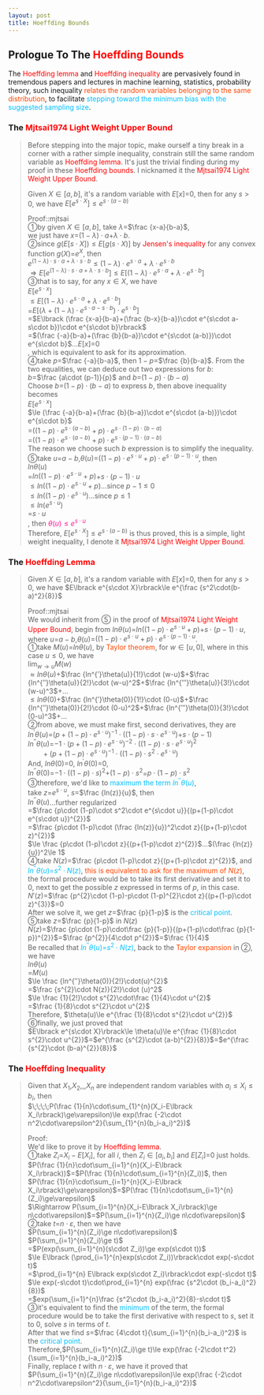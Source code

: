 ```yaml
---
layout: post
title: Hoeffding Bounds
---
```


## Prologue To The <font color="Red">Hoeffding Bounds</font>
<p class="message">
The <font color="Red">Hoeffding lemma</font> and <font color="Red">Hoeffding inequality</font> are pervasively found in tremendous papers 
and lectures in machine learning, statistics, probability theory, such inequality <font color="OrangeRed">relates the random variables 
belonging to the same distribution</font>, to facilitate <font color="DeepSkyBlue">stepping toward the minimum bias with the suggested sampling size</font>.  
</p>

### The <font color="Red">Mjtsai1974 Light Weight Upper Bound</font>
>Before stepping into the major topic, make ourself a tiny break in a corner with a rather simple inequality, constrain still the same random variable as <font color="Red">Hoeffding lemma</font>.  It's just the trivial finding during my proof in these <font color="Red">Hoeffding bounds</font>.  I nicknamed it the <font color="Red">Mjtsai1974 Light Weight Upper Bound</font>.  
>
>Given $X\in\lbrack a,b\rbrack$, it's a random variable with $E\lbrack x\rbrack$=$0$, then for any $s>0$, we have $E\lbrack e^{s\cdot X}\rbrack\le e^{s\cdot(a-b)}$  
>
>Proof::mjtsai  
>&#10112;by given $X\in\lbrack a,b\rbrack$, take $\lambda$=$\frac {x-a}{b-a}$,  
>we just have $x$=$(1-\lambda)\cdot a$+$\lambda\cdot b$.  
>&#10113;since $g(E\lbrack s\cdot X\rbrack)\le E\lbrack g(s\cdot X)\rbrack$ by <font color="Red">Jensen's inequality</font> for any convex function $g(X)$=$e^{X}$, then  
>$e^{(1-\lambda)\cdot s\cdot a+\lambda\cdot s\cdot b}\le (1-\lambda)\cdot e^{s\cdot a}+\lambda\cdot e^{s\cdot b}$  
>$\Rightarrow E\lbrack e^{(1-\lambda)\cdot s\cdot a+\lambda\cdot s\cdot b}\rbrack\le E\lbrack (1-\lambda)\cdot e^{s\cdot a}+\lambda\cdot e^{s\cdot b}\rbrack$  
>&#10114;that is to say, for any $x\in X$, we have  
>$E\lbrack e^{s\cdot x}\rbrack$  
>$\le E\lbrack (1-\lambda)\cdot e^{s\cdot a}+\lambda\cdot e^{s\cdot b}\rbrack$  
>=$E\lbrack (\lambda+(1-\lambda)\cdot e^{s\cdot a-s\cdot b})\cdot e^{s\cdot b}\rbrack$  
>=$E\lbrack (\frac {x-a}{b-a}+(\frac {b-x}{b-a})\cdot e^{s\cdot a-s\cdot b})\cdot e^{s\cdot b}\rbrack$  
>=$(\frac {-a}{b-a}+(\frac {b}{b-a})\cdot e^{s\cdot (a-b)})\cdot e^{s\cdot b}$...$E\lbrack x\rbrack$=$0$  
>, which is equivalent to ask for its approximation.   
>&#10115;take $p$=$\frac {-a}{b-a}$, then $1-p$=$\frac {b}{b-a}$.  From the two equalities, we can deduce out two expressions for $b$:  
>$b$=$\frac {a\cdot (p-1)}{p}$ and $b$=$(1-p)\cdot (b-a)$  
>Choose $b$=$(1-p)\cdot (b-a)$ to express $b$, then above inequality becomes  
>$E\lbrack e^{s\cdot x}\rbrack$  
>$\le (\frac {-a}{b-a}+(\frac {b}{b-a})\cdot e^{s\cdot (a-b)})\cdot e^{s\cdot b}$  
>=$((1-p)\cdot e^{s\cdot (a-b)}+p)\cdot e^{s\cdot (1-p)\cdot (b-a)}$  
>=$((1-p)\cdot e^{s\cdot (a-b)}+p)\cdot e^{s\cdot (p-1)\cdot (a-b)}$  
>The reason we choose such $b$ expression is to simplify the inequality.  
>&#10116;take $u$=$a-b$,$\theta(u)$=$((1-p)\cdot e^{s\cdot u}+p)\cdot e^{s\cdot (p-1)\cdot u}$, then  
>$ln\theta(u)$  
>=$ln((1-p)\cdot e^{s\cdot u}+p)$+$s\cdot (p-1)\cdot u$  
>$\le ln((1-p)\cdot e^{s\cdot u}+p)$...since $p-1\le 0$  
>$\le ln((1-p)\cdot e^{s\cdot u})$...since $p\le 1$    
>$\le ln(e^{s\cdot u})$  
>=$s\cdot u$  
>, then <font color="DeepPink">$\theta(u)\le e^{s\cdot u}$</font>  
>Therefore, $E\lbrack e^{s\cdot X}\rbrack\le e^{s\cdot(a-b)}$ is thus proved, this is a simple, light weight inequality, I denote it <font color="Red">Mjtsai1974 Light Weight Upper Bound</font>.  

### The <font color="Red">Hoeffding Lemma</font>
>Given $X\in\lbrack a,b\rbrack$, it's a random variable with $E\lbrack x\rbrack$=$0$, then for any $s>0$, we have $E\lbrack e^{s\cdot X}\rbrack\le e^{\frac {s^2\cdot(b-a)^2}{8}}$  
>
>Proof::mjtsai  
>We would inherit from &#10116; in the proof of <font color="Red">Mjtsai1974 Light Weight Upper Bound</font>, begin from $ln\theta(u)$=$ln((1-p)\cdot e^{s\cdot u}+p)$+$s\cdot (p-1)\cdot u$, where $u$=$a-b$,$\theta(u)$=$((1-p)\cdot e^{s\cdot u}+p)\cdot e^{s\cdot (p-1)\cdot u}$.  
>&#10112;take $M(u)$=$ln\theta(u)$, by <font color="OrangeRed">Taylor theorem</font>, for $w\in\lbrack u,0\rbrack$, where in this case $u\le 0$, we have  
>$\lim_{w\rightarrow u}M(w)$  
>$\approx ln\theta(u)$+$\frac {ln^{′}\theta(u)}{1!}\cdot (w-u)$+$\frac {ln^{″}\theta(u)}{2!}\cdot (w-u)^2$+$\frac {ln^{′″}\theta(u)}{3!}\cdot (w-u)^3$+...  
>$\le ln\theta(0)$+$\frac {ln^{′}\theta(0)}{1!}\cdot (0-u)$+$\frac {ln^{″}\theta(0)}{2!}\cdot (0-u)^2$+$\frac {ln^{′″}\theta(0)}{3!}\cdot (0-u)^3$+...  
>&#10113;from above, we must make first, second derivatives, they are  
>$ln^{′}\theta(u)$=$(p+(1-p)\cdot e^{s\cdot u})^{-1}\cdot ((1-p)\cdot s\cdot e^{s\cdot u})$+$s\cdot(p-1)$  
>$ln^{″}\theta(u)$=$-1\cdot (p+(1-p)\cdot e^{s\cdot u})^{-2}\cdot ((1-p)\cdot s\cdot e^{s\cdot u})^{2}$  
>$\;\;\;\;\;\;\;\;+(p+(1-p)\cdot e^{s\cdot u})^{-1}\cdot ((1-p)\cdot s^2\cdot e^{s\cdot u})$  
>And, $ln\theta(0)$=$0$, $ln^{′}\theta(0)$=$0$,  
>$ln^{″}\theta(0)$=$-1\cdot((1-p)\cdot s)^2$+$(1-p)\cdot s^2$=$p\cdot (1-p)\cdot s^2$  
>&#10114;therefore, we'd like to <font color="DeepSkyBlue">maximum the term $ln^{″}\theta(u)$</font>,  
>take $z$=$e^{s\cdot u}$, $s$=$\frac {ln(z)}{u}$, then  
>$ln^{″}\theta(u)$...further regularized  
>=$\frac {p\cdot (1-p)\cdot s^2\cdot e^{s\cdot u}}{(p+(1-p)\cdot e^{s\cdot u})^{2}}$  
>=$\frac {p\cdot (1-p)\cdot (\frac {ln(z)}{u})^2\cdot z}{(p+(1-p)\cdot z)^{2}}$  
>$\le \frac {p\cdot (1-p)\cdot z}{(p+(1-p)\cdot z)^{2}}$...$(\frac {ln(z)}{u})^2\le 1$  
>&#10115;take $N(z)$=$\frac {p\cdot (1-p)\cdot z}{(p+(1-p)\cdot z)^{2}}$, and <font color="DeepSkyBlue">$ln^{″}\theta(u)$=$s^2\cdot N(z)$</font>, <font color="OrangeRed">this is equivalent to ask for the maximum of $N(z)$</font>, the formal procedure would be to take its first derivative and set it to $0$, next to get the possible $z$ expressed in terms of $p$, in this case.  
>$N′(z)$=$\frac {p^{2}\cdot (1-p)-p\cdot (1-p)^{2}\cdot z}{(p+(1-p)\cdot z)^{3}}$=$0$  
>After we solve it, we get $z$=$\frac {p}{1-p}$ is the <font color="DeepSkyBlue">critical point</font>.  
>&#10116;take $z$=$\frac {p}{1-p}$ in $N(z)$  
>$N(z)$=$\frac {p\cdot (1-p)\cdot\frac {p}{1-p}}{(p+(1-p)\cdot\frac {p}{1-p})^{2}}$=$\frac {p^{2}}{4\cdot p^{2}}$=$\frac {1}{4}$  
>Be recalled that <font color="DeepSkyBlue">$ln^{″}\theta(u)$=$s^2\cdot N(z)$</font>, back to the <font color="OrangeRed">Taylor expansion</font> in &#10113;, we have  
>$ln\theta(u)$  
>=$M(u)$  
>$\le \frac {ln^{″}\theta(0)}{2!}\cdot(u)^{2}$  
>=$\frac {s^{2}\cdot N(z)}{2!}\cdot (u)^2$  
>$\le \frac {1}{2!}\cdot s^{2}\cdot\frac {1}{4}\cdot u^{2}$  
>=$\frac {1}{8}\cdot s^{2}\cdot u^{2}$  
>Therefore, $\theta(u)\le e^{\frac {1}{8}\cdot s^{2}\cdot u^{2}}$  
>&#10117;finally, we just proved that  
>$E\lbrack e^{s\cdot X}\rbrack\le \theta(u)\le e^{\frac {1}{8}\cdot s^{2}\cdot u^{2}}$=$e^{\frac {s^{2}\cdot (a-b)^{2}}{8}}$=$e^{\frac {s^{2}\cdot (b-a)^{2}}{8}}$  

### The <font color="Red">Hoeffding Inequality</font>
>Given that $X_1$,$X_2$,,,$X_n$ are independent random variables with $a_i\le X_i\le b_i$, then  
>$\;\;\;\;P(\frac {1}{n}\cdot\sum_{1}^{n}(X_i-E\lbrack X_i\rbrack)\ge\varepsilon)\le exp(\frac {-2\cdot n^2\cdot\varepsilon^2}{\sum_{1}^{n}(b_i-a_i)^2})$  
>
>Proof:  
>We'd like to prove it by <font color="Red">Hoeffding lemma</font>.  
>&#10112;take $Z_i$=$X_i-E\lbrack X_i\rbrack$, for all $i$, then $Z_i\in\lbrack a_i,b_i\rbrack$ and $E\lbrack Z_i\rbrack$=$0$ just holds.  
>$P(\frac {1}{n}\cdot\sum_{i=1}^{n}(X_i-E\lbrack X_i\rbrack))$=$P(\frac {1}{n}\cdot\sum_{i=1}^{n}(Z_i))$, then  
>$P(\frac {1}{n}\cdot\sum_{i=1}^{n}(X_i-E\lbrack X_i\rbrack)\ge\varepsilon)$=$P(\frac {1}{n}\cdot\sum_{i=1}^{n}(Z_i)\ge\varepsilon)$  
>$\Rightarrow P(\sum_{i=1}^{n}(X_i-E\lbrack X_i\rbrack)\ge n\cdot\varepsilon)$=$P(\sum_{i=1}^{n}(Z_i)\ge n\cdot\varepsilon)$  
>&#10113;take $t$=$n\cdot\varepsilon$, then we have  
>$P(\sum_{i=1}^{n}(Z_i)\ge n\cdot\varepsilon)$  
>$P(\sum_{i=1}^{n}(Z_i)\ge t)$  
>=$P(exp(\sum_{i=1}^{n}(s\cdot Z_i))\ge exp(s\cdot t))$  
>$\le E\lbrack (\prod_{i=1}^{n}exp(s\cdot Z_i))\rbrack\cdot exp(-s\cdot t)$  
>=$\prod_{i=1}^{n} E\lbrack exp(s\cdot Z_i)\rbrack\cdot exp(-s\cdot t)$  
>$\le exp(-s\cdot t)\cdot\prod_{i=1}^{n} exp(\frac {s^2\cdot (b_i-a_i)^2}{8})$  
>=$exp(\sum_{i=1}^{n}\frac {s^2\cdot (b_i-a_i)^2}{8}-s\cdot t)$  
>&#10114;it's equivalent to find the <font color="DeepSkyBlue">minimum</font> of the term, the formal procedure would be to take the first derivative with respect to $s$, set it to $0$, solve $s$ in terms of $t$.  
>After that we find $s$=$\frac {4\cdot t}{\sum_{i=1}^{n}(b_i-a_i)^2}$ is the <font color="DeepSkyBlue">critical point</font>.  
>Therefore,$P(\sum_{i=1}^{n}(Z_i)\ge t)\le exp(\frac {-2\cdot t^2}{\sum_{i=1}^{n}(b_i-a_i)^2})$  
>Finally, replace $t$ with $n\cdot\varepsilon$, we have it proved that  
>$P(\sum_{i=1}^{n}(Z_i)\ge n\cdot\varepsilon)\le exp(\frac {-2\cdot n^2\cdot\varepsilon^2}{\sum_{i=1}^{n}(b_i-a_i)^2})$  

<!-- Γ -->
<!-- \frac{\Gamma(k + n)}{\Gamma(n)} \frac{1}{r^k}  -->
<!-- \mbox{\large$\vert$}\nolimits_0^\infty -->
<!-- \vert_0^\infty -->
<!-- &prime; ′ -->
<!-- &Prime; ″ -->
<!-- \overline{X_n} -->
<!-- \frac{{\overline {X_n}}-\mu}{S/\sqrt n} -->
<!-- \lim_{t\rightarrow\infty} -->
<!-- \begin{array}{l}f'(x)\\f''(x)\\f'''(x)\\f''''(x)\end{array} -->
<!-- \\{Z\vert Z\ge t\\} -->
<!-- Z\in\lbrack a,b\rbrack -->
<!-- E\lbrack Z\rbrack -->
<!-- Var\lbrack Z\rbrack -->
<!-- \left|X\right| absolute value of X-->
<!-- \Leftrightarrow -->
<!-- \ln\left(\right)-->
<!-- \prod_{}^{}-->

<!-- Notes -->
<!-- <font color="OrangeRed">items, verb, to make it the focus</font> -->
<!-- <font color="Red">KKT</font> -->
<!-- <font color="Red">SMO heuristics</font> -->
<!-- <font color="Red">F</font> distribution -->
<!-- <font color="Red">t</font> distribution -->
<!-- <font color="DeepSkyBlue">suggested item, soft item</font> -->
<!-- <font color="RoyalBlue">old alpha</font> -->
<!-- <font color="Green">new alpha</font> -->

<!-- <font color="DeepPink">positive conclusion, finding</font> -->
<!-- <font color="RosyBrown">negative conclusion, finding</font> -->

<!-- <font color="#00ADAD">policy</font> -->
<!-- <font color="#6100A8">full observable</font> -->
<!-- <font color="#FFAC12">partial observable</font> -->
<!-- <font color="#EB00EB">stochastic</font> -->
<!-- <font color="#8400E6">state transition</font> -->
<!-- <font color="#D600D6">discount factor gamma $\gamma$</font> -->
<!-- <font color="#D600D6">$V(S)$</font> -->
<!-- <font color="#9300FF">immediate reward R(S)</font> -->